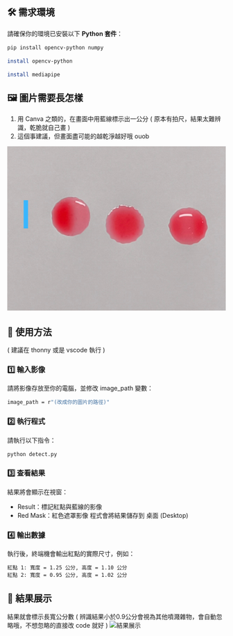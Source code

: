 ## 🛠 需求環境
請確保你的環境已安裝以下 **Python 套件**：
```bash
pip install opencv-python numpy
```
```bash
install opencv-python
```
```bash
install mediapipe
```
## 🖼 圖片需要長怎樣
1. 用 Canva 之類的，在畫面中用藍線標示出一公分 ( 原本有拍尺，結果太難辨識，乾脆就自己畫 )
2. 這個事建議，但畫面盡可能的越乾淨越好哦 ouob

![圖片預處理](25.png)
## 🚀 使用方法
 ( 建議在 thonny 或是 vscode 執行 ) 
 ### 1️⃣ 輸入影像
請將影像存放至你的電腦，並修改 image_path 變數：
```bash
image_path = r"(改成你的圖片的路徑)"
```
 ### 2️⃣ 執行程式
請執行以下指令：
 ```bash
python detect.py
```
### 3️⃣ 查看結果
結果將會顯示在視窗：
- Result：標記紅點與藍線的影像
- Red Mask：紅色遮罩影像
程式會將結果儲存到 桌面 (Desktop)
### 4️⃣ 輸出數據
執行後，終端機會輸出紅點的實際尺寸，例如：
```bash
紅點 1: 寬度 = 1.25 公分, 高度 = 1.10 公分
紅點 2: 寬度 = 0.95 公分, 高度 = 1.02 公分
```
## 📸 結果展示
結果就會標示長寬公分數 ( 辨識結果小於0.9公分會視為其他噴濺雜物，會自動忽略哦，不想忽略的直接改 code 就好 ) 
![結果展示](25(1).png)
